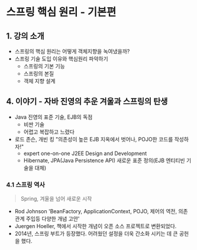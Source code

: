# 스프링 핵심 원리 - 기본편

## 1. 강의 소개

- 스프링의 핵심 원리는 어떻게 객체지향을 녹여냈을까?
- 스프링 기술 도입 이유와 핵심원리 파악하기
    - 스프링의 기본 기능
    - 스프링의 본질
    - 객체 지향 설계

## 4. 이야기 - 자바 진영의 추운 겨울과 스프링의 탄생

- Java 진영의 표준 기술, EJB의 독점
    - 비싼 기술
    - 어렵고 복잡하고 느렸다
- 로드 존슨, 개빈 킹 "의존성이 높은 EJB 지옥에서 벗어나, POJO한 코드를 작성하자!"
    - expert one-on-one J2EE Design and Development
    - Hibernate, JPA(Java Persistence API) 새로운 표준 정의(EJB 엔티티빈 기술을 대체)

### 4.1 스프링 역사

> Spring, 겨울을 넘어 새로운 시작

- Rod Johnson 'BeanFactory, ApplicationContext, POJO, 제어의 역전, 의존관계 주입등 다양한 개념 고안'
- Juergen Hoeller, 책에서 시작한 개념이 오픈 소스 프로젝트로 변환되었다.
- 2014년, 스프링 부트가 등장했다. 어려웠던 설정을 더욱 간소화 시키는 데 큰 공헌을 했다.
